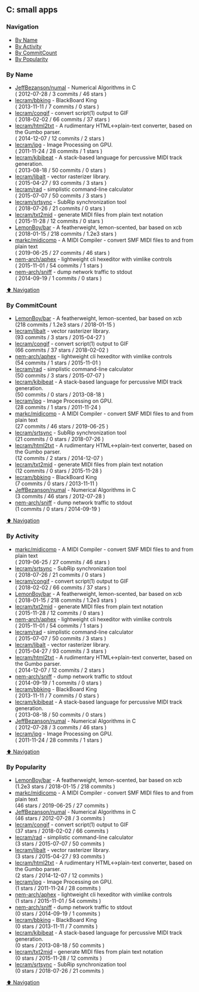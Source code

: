 ## C: small apps


### Navigation

- [By Name](#by-name)
- [By Activity](#by-activity)
- [By CommitCount](#by-commitcount)
- [By Popularity](#by-popularity)

### By Name
<!-- PROJECTS_LIST -->
- [JeffBezanson/numal](https://github.com/JeffBezanson/numal) - Numerical Algorithms in C <br/> ( 2012-07-28 / 3 commits / 46 stars )
- [lecram/bbking](https://github.com/lecram/bbking) - BlackBoard King <br/> ( 2013-11-11 / 7 commits / 0 stars )
- [lecram/congif](https://github.com/lecram/congif) - convert script(1) output to GIF <br/> ( 2018-02-02 / 66 commits / 37 stars )
- [lecram/html2txt](https://github.com/lecram/html2txt) - A rudimentary HTML<->plain-text converter, based on the Gumbo parser. <br/> ( 2014-12-07 / 12 commits / 2 stars )
- [lecram/ipg](https://github.com/lecram/ipg) - Image Processing on GPU. <br/> ( 2011-11-24 / 28 commits / 1 stars )
- [lecram/kibibeat](https://github.com/lecram/kibibeat) - A stack-based language for percussive MIDI track generation. <br/> ( 2013-08-18 / 50 commits / 0 stars )
- [lecram/libalt](https://github.com/lecram/libalt) - vector rasterizer library. <br/> ( 2015-04-27 / 93 commits / 3 stars )
- [lecram/rad](https://github.com/lecram/rad) - simplistic command-line calculator <br/> ( 2015-07-07 / 50 commits / 3 stars )
- [lecram/srtsync](https://github.com/lecram/srtsync) - SubRip synchronization tool <br/> ( 2018-07-26 / 21 commits / 0 stars )
- [lecram/txt2mid](https://github.com/lecram/txt2mid) - generate MIDI files from plain text notation <br/> ( 2015-11-28 / 12 commits / 0 stars )
- [LemonBoy/bar](https://github.com/LemonBoy/bar) - A featherweight, lemon-scented, bar based on xcb <br/> ( 2018-01-15 / 218 commits / 1.2e3 stars )
- [markc/midicomp](https://github.com/markc/midicomp) - A MIDI Compiler - convert SMF MIDI files to and from plain text <br/> ( 2019-06-25 / 27 commits / 46 stars )
- [nem-arch/aphex](https://github.com/nem-arch/aphex) - lightweight cli hexeditor with vimlike controls <br/> ( 2015-11-01 / 54 commits / 1 stars )
- [nem-arch/sniff](https://github.com/nem-arch/sniff) - dump network traffic to stdout <br/> ( 2014-09-19 / 1 commits / 0 stars )
<!-- /PROJECTS_LIST -->

[⬆ Navigation](#navigation)

### By CommitCount
<!-- COMMITCOUNT_LIST -->
- [LemonBoy/bar](https://github.com/LemonBoy/bar) - A featherweight, lemon-scented, bar based on xcb <br/> (218 commits / 1.2e3 stars / 2018-01-15 )
- [lecram/libalt](https://github.com/lecram/libalt) - vector rasterizer library. <br/> (93 commits / 3 stars / 2015-04-27 )
- [lecram/congif](https://github.com/lecram/congif) - convert script(1) output to GIF <br/> (66 commits / 37 stars / 2018-02-02 )
- [nem-arch/aphex](https://github.com/nem-arch/aphex) - lightweight cli hexeditor with vimlike controls <br/> (54 commits / 1 stars / 2015-11-01 )
- [lecram/rad](https://github.com/lecram/rad) - simplistic command-line calculator <br/> (50 commits / 3 stars / 2015-07-07 )
- [lecram/kibibeat](https://github.com/lecram/kibibeat) - A stack-based language for percussive MIDI track generation. <br/> (50 commits / 0 stars / 2013-08-18 )
- [lecram/ipg](https://github.com/lecram/ipg) - Image Processing on GPU. <br/> (28 commits / 1 stars / 2011-11-24 )
- [markc/midicomp](https://github.com/markc/midicomp) - A MIDI Compiler - convert SMF MIDI files to and from plain text <br/> (27 commits / 46 stars / 2019-06-25 )
- [lecram/srtsync](https://github.com/lecram/srtsync) - SubRip synchronization tool <br/> (21 commits / 0 stars / 2018-07-26 )
- [lecram/html2txt](https://github.com/lecram/html2txt) - A rudimentary HTML<->plain-text converter, based on the Gumbo parser. <br/> (12 commits / 2 stars / 2014-12-07 )
- [lecram/txt2mid](https://github.com/lecram/txt2mid) - generate MIDI files from plain text notation <br/> (12 commits / 0 stars / 2015-11-28 )
- [lecram/bbking](https://github.com/lecram/bbking) - BlackBoard King <br/> (7 commits / 0 stars / 2013-11-11 )
- [JeffBezanson/numal](https://github.com/JeffBezanson/numal) - Numerical Algorithms in C <br/> (3 commits / 46 stars / 2012-07-28 )
- [nem-arch/sniff](https://github.com/nem-arch/sniff) - dump network traffic to stdout <br/> (1 commits / 0 stars / 2014-09-19 )
<!-- /COMMITCOUNT_LIST -->
[⬆ Navigation](#navigation)

### By Activity
<!-- ACTIVITY_LIST -->
- [markc/midicomp](https://github.com/markc/midicomp) - A MIDI Compiler - convert SMF MIDI files to and from plain text <br/> ( 2019-06-25 / 27 commits / 46 stars )
- [lecram/srtsync](https://github.com/lecram/srtsync) - SubRip synchronization tool <br/> ( 2018-07-26 / 21 commits / 0 stars )
- [lecram/congif](https://github.com/lecram/congif) - convert script(1) output to GIF <br/> ( 2018-02-02 / 66 commits / 37 stars )
- [LemonBoy/bar](https://github.com/LemonBoy/bar) - A featherweight, lemon-scented, bar based on xcb <br/> ( 2018-01-15 / 218 commits / 1.2e3 stars )
- [lecram/txt2mid](https://github.com/lecram/txt2mid) - generate MIDI files from plain text notation <br/> ( 2015-11-28 / 12 commits / 0 stars )
- [nem-arch/aphex](https://github.com/nem-arch/aphex) - lightweight cli hexeditor with vimlike controls <br/> ( 2015-11-01 / 54 commits / 1 stars )
- [lecram/rad](https://github.com/lecram/rad) - simplistic command-line calculator <br/> ( 2015-07-07 / 50 commits / 3 stars )
- [lecram/libalt](https://github.com/lecram/libalt) - vector rasterizer library. <br/> ( 2015-04-27 / 93 commits / 3 stars )
- [lecram/html2txt](https://github.com/lecram/html2txt) - A rudimentary HTML<->plain-text converter, based on the Gumbo parser. <br/> ( 2014-12-07 / 12 commits / 2 stars )
- [nem-arch/sniff](https://github.com/nem-arch/sniff) - dump network traffic to stdout <br/> ( 2014-09-19 / 1 commits / 0 stars )
- [lecram/bbking](https://github.com/lecram/bbking) - BlackBoard King <br/> ( 2013-11-11 / 7 commits / 0 stars )
- [lecram/kibibeat](https://github.com/lecram/kibibeat) - A stack-based language for percussive MIDI track generation. <br/> ( 2013-08-18 / 50 commits / 0 stars )
- [JeffBezanson/numal](https://github.com/JeffBezanson/numal) - Numerical Algorithms in C <br/> ( 2012-07-28 / 3 commits / 46 stars )
- [lecram/ipg](https://github.com/lecram/ipg) - Image Processing on GPU. <br/> ( 2011-11-24 / 28 commits / 1 stars )
<!-- /ACTIVITY_LIST -->

[⬆ Navigation](#navigation)

### By Popularity
<!-- POPULARITY_LIST -->
- [LemonBoy/bar](https://github.com/LemonBoy/bar) - A featherweight, lemon-scented, bar based on xcb <br/> (1.2e3 stars / 2018-01-15 / 218 commits )
- [markc/midicomp](https://github.com/markc/midicomp) - A MIDI Compiler - convert SMF MIDI files to and from plain text <br/> (46 stars / 2019-06-25 / 27 commits )
- [JeffBezanson/numal](https://github.com/JeffBezanson/numal) - Numerical Algorithms in C <br/> (46 stars / 2012-07-28 / 3 commits )
- [lecram/congif](https://github.com/lecram/congif) - convert script(1) output to GIF <br/> (37 stars / 2018-02-02 / 66 commits )
- [lecram/rad](https://github.com/lecram/rad) - simplistic command-line calculator <br/> (3 stars / 2015-07-07 / 50 commits )
- [lecram/libalt](https://github.com/lecram/libalt) - vector rasterizer library. <br/> (3 stars / 2015-04-27 / 93 commits )
- [lecram/html2txt](https://github.com/lecram/html2txt) - A rudimentary HTML<->plain-text converter, based on the Gumbo parser. <br/> (2 stars / 2014-12-07 / 12 commits )
- [lecram/ipg](https://github.com/lecram/ipg) - Image Processing on GPU. <br/> (1 stars / 2011-11-24 / 28 commits )
- [nem-arch/aphex](https://github.com/nem-arch/aphex) - lightweight cli hexeditor with vimlike controls <br/> (1 stars / 2015-11-01 / 54 commits )
- [nem-arch/sniff](https://github.com/nem-arch/sniff) - dump network traffic to stdout <br/> (0 stars / 2014-09-19 / 1 commits )
- [lecram/bbking](https://github.com/lecram/bbking) - BlackBoard King <br/> (0 stars / 2013-11-11 / 7 commits )
- [lecram/kibibeat](https://github.com/lecram/kibibeat) - A stack-based language for percussive MIDI track generation. <br/> (0 stars / 2013-08-18 / 50 commits )
- [lecram/txt2mid](https://github.com/lecram/txt2mid) - generate MIDI files from plain text notation <br/> (0 stars / 2015-11-28 / 12 commits )
- [lecram/srtsync](https://github.com/lecram/srtsync) - SubRip synchronization tool <br/> (0 stars / 2018-07-26 / 21 commits )
<!-- /POPULARITY_LIST -->

[⬆ Navigation](#navigation)
